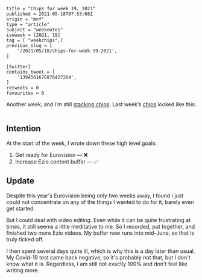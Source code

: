 ```
title = "Chips for week 19, 2021"
published = 2021-05-18T07:53:08Z
origin = "mnf"
type = "article"
subject = "weeknotes"
isoweek = [2021, 19]
tag = [ "weekchips",]
previous_slug = [
    '/2021/05/18/chips-for-week-19-2021',
]

[twitter]
contains_tweet = [
    '1394561676876427264',
]
retweets = 0
favourites = 0
```

Another week, and I’m still [stacking chips][chips]. Last week’s
[chips][markers] looked like this:

[chips]: /2020/06/19/my-week-in-poker-chips
[markers]: /2020/08/22/my-weekchips-markers

<p class='image'><img src='http://mnf.m17s.net/2021/05/18/E1p6ce7WEAEBe53.jpg' alt=''></p>

## Intention

At the start of the week, I wrote down these high level goals:

1. Get ready for Eurovision — ❌
1. Increase Ezio content buffer — ✅


## Update

Despite this year's Eurovision being only two weeks away, I found I
just could not concentrate on any of the things I wanted to do for
it, barely even get started.

But I could deal with video editing. Even while it can be quite
frustrating at times, it still seems a little meditative to me. So I
recorded, put together, and finished two more Ezio videos. My buffer
now runs into mid-June, so that is truly ticked off.

I then spent several days quite ill, which is why this is a day
later than usual. My Covid-19 test came back negative, so it's
probably not that, but I don't know what it is. Regardless, I am
still not exactly 100% and don't feel like writing more.
